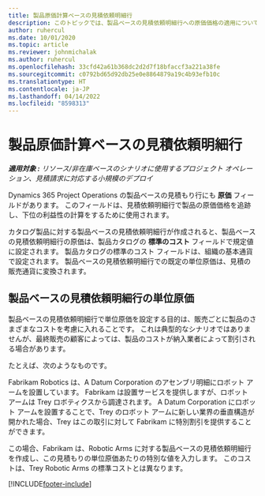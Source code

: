 ```yaml
---
title: 製品原価計算ベースの見積依頼明細行
description: このトピックでは、製品ベースの見積依頼明細行への原価価格の適用について説明します。
author: ruhercul
ms.date: 10/01/2020
ms.topic: article
ms.reviewer: johnmichalak
ms.author: ruhercul
ms.openlocfilehash: 33cfd42a61b368dc2d2d7f18bfaccf3a221a38fe
ms.sourcegitcommit: c0792bd65d92db25e0e8864879a19c4b93efb10c
ms.translationtype: HT
ms.contentlocale: ja-JP
ms.lasthandoff: 04/14/2022
ms.locfileid: "8598313"
---
```

# <a name="costing-product-based-quote-lines"></a>製品原価計算ベースの見積依頼明細行

_**適用対象 :** リソース/非在庫ベースのシナリオに使用するプロジェクト オペレーション、見積請求に対応する小規模のデプロイ_


Dynamics 365 Project Operations の製品ベースの見積もり行にも **原価** フィールドがあります。 このフィールドは、見積依頼明細行で製品の原価価格を追跡し、下位の利益性の計算をするために使用されます。

カタログ製品に対する製品ベースの見積依頼明細行が作成されると、製品ベースの見積依頼明細行の原価は、製品カタログの **標準のコスト** フィールドで規定値に設定されます。 製品カタログの標準のコスト フィールドは、組織の基本通貨で設定されます。 製品ベースの見積依頼明細行での既定の単位原価は、見積の販売通貨に変換されます。

## <a name="unit-cost-on-a-product-based-quote-line"></a>製品ベースの見積依頼明細行の単位原価

製品ベースの見積依頼明細行で単位原価を設定する目的は、販売ごとに製品のさまざまなコストを考慮に入れることです。 これは典型的なシナリオではありませんが、最終販売の顧客によっては、製品のコストが納入業者によって割引される場合があります。

たとえば、次のようなものです。

Fabrikam Robotics は、A Datum Corporation のアセンブリ明細にロボット アームを設置しています。 Fabrikam は設置サービスを提供しますが、ロボット アームは Trey ロボティクスから調達されます。 A Datum Corporation にロボット アームを設置することで、Trey のロボット アームに新しい業界の垂直構造が開かれた場合、Trey はこの取引に対して Fabrikam に特別割引を提供することができます。

この場合、Fabrikam は、Robotic Arms に対する製品ベースの見積依頼明細行を作成し、この見積もりの単位原価あたりの特別な値を入力します。 このコストは、Trey Robotic Arms の標準コストとは異なります。


[!INCLUDE[footer-include](../../includes/footer-banner.md)]